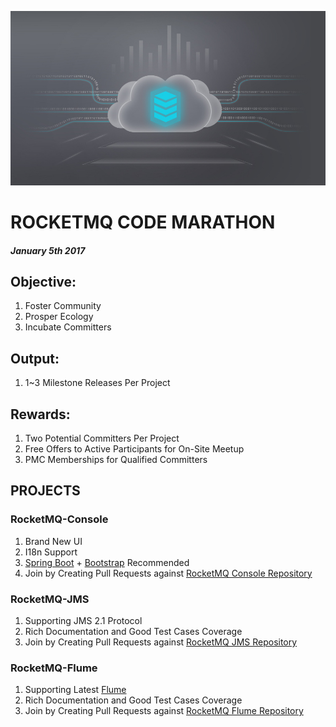 ![Banner](/assets/images/blog/banner.jpg)
# ROCKETMQ CODE MARATHON
##### January 5th 2017

## Objective:
1. Foster Community
1. Prosper Ecology
1. Incubate Committers

## Output:
1. 1~3 Milestone Releases Per Project

## Rewards:
1. Two Potential Committers Per Project
1. Free Offers to Active Participants for On-Site Meetup
1. PMC Memberships for Qualified Committers

## PROJECTS

### RocketMQ-Console
1. Brand New UI
1. I18n Support
1. [Spring Boot](https://projects.spring.io/spring-boot/) + [Bootstrap](http://getbootstrap.com/) Recommended
1. Join by Creating Pull Requests against [RocketMQ Console Repository](https://github.com/rocketmq/rocketmq-console-ng)

### RocketMQ-JMS
1. Supporting JMS 2.1 Protocol
1. Rich Documentation and Good Test Cases Coverage
1. Join by Creating Pull Requests against [RocketMQ JMS Repository](https://github.com/rocketmq/rocketmq-jms)


### RocketMQ-Flume
1. Supporting Latest [Flume](http://flume.apache.org/)
1. Rich Documentation and Good Test Cases Coverage
1. Join by Creating Pull Requests against [RocketMQ Flume Repository](https://github.com/rocketmq/rocketmq-flume-ng)
